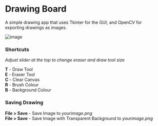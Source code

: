 # Drawing Board

A simple drawing app that uses Tkinter for the GUI, and OpenCV for exporting drawings as images.

![image](https://user-images.githubusercontent.com/76597978/133929516-01f10c14-7fd5-4161-989e-7e6601cfea80.png)

### Shortcuts

*Adjust slider at the top to change eraser and draw tool size*

**T** - Draw Tool\
**E** - Eraser Tool\
**C** - Clear Canvas\
**R** - Brush Colour\
**B** - Background Colour

### Saving Drawing

**File > Save** - Save Image to *yourimage.png*\
**File > Save** - Save Image with Transparent Background to *yourimage.png*
